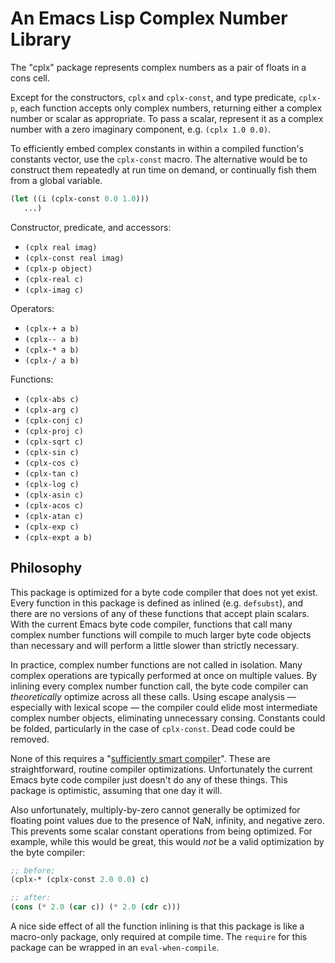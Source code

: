 # An Emacs Lisp Complex Number Library

The "cplx" package represents complex numbers as a pair of floats in a
cons cell.

Except for the constructors, `cplx` and `cplx-const`, and type
predicate, `cplx-p`, each function accepts only complex numbers,
returning either a complex number or scalar as appropriate. To pass a
scalar, represent it as a complex number with a zero imaginary
component, e.g. `(cplx 1.0 0.0)`.

To efficiently embed complex constants in within a compiled function's
constants vector, use the `cplx-const` macro. The alternative would be
to construct them repeatedly at run time on demand, or continually
fish them from a global variable.

```el
(let ((i (cplx-const 0.0 1.0)))
   ...)
```

Constructor, predicate, and accessors:

* `(cplx real imag)`
* `(cplx-const real imag)`
* `(cplx-p object)`
* `(cplx-real c)`
* `(cplx-imag c)`

Operators:

* `(cplx-+ a b)`
* `(cplx-- a b)`
* `(cplx-* a b)`
* `(cplx-/ a b)`

Functions:

* `(cplx-abs c)`
* `(cplx-arg c)`
* `(cplx-conj c)`
* `(cplx-proj c)`
* `(cplx-sqrt c)`
* `(cplx-sin c)`
* `(cplx-cos c)`
* `(cplx-tan c)`
* `(cplx-log c)`
* `(cplx-asin c)`
* `(cplx-acos c)`
* `(cplx-atan c)`
* `(cplx-exp c)`
* `(cplx-expt a b)`

## Philosophy

This package is optimized for a byte code compiler that does not yet
exist. Every function in this package is defined as inlined (e.g.
`defsubst`), and there are no versions of any of these functions that
accept plain scalars. With the current Emacs byte code compiler,
functions that call many complex number functions will compile to much
larger byte code objects than necessary and will perform a little
slower than strictly necessary.

In practice, complex number functions are not called in isolation.
Many complex operations are typically performed at once on multiple
values. By inlining every complex number function call, the byte code
compiler can *theoretically* optimize across all these calls. Using
escape analysis — especially with lexical scope — the compiler could
elide most intermediate complex number objects, eliminating
unnecessary consing. Constants could be folded, particularly in the
case of `cplx-const`. Dead code could be removed.

None of this requires a "[sufficiently smart compiler][opt]". These
are straightforward, routine compiler optimizations. Unfortunately the
current Emacs byte code compiler just doesn't do any of these things.
This package is optimistic, assuming that one day it will.

Also unfortunately, multiply-by-zero cannot generally be optimized for
floating point values due to the presence of NaN, infinity, and
negative zero. This prevents some scalar constant operations from
being optimized. For example, while this would be great, this would
*not* be a valid optimization by the byte compiler:

```el
;; before;
(cplx-* (cplx-const 2.0 0.0) c)

;; after:
(cons (* 2.0 (car c)) (* 2.0 (cdr c)))
```

A nice side effect of all the function inlining is that this package
is like a macro-only package, only required at compile time. The
`require` for this package can be wrapped in an `eval-when-compile`.


[opt]: http://wiki.c2.com/?SufficientlySmartCompiler
